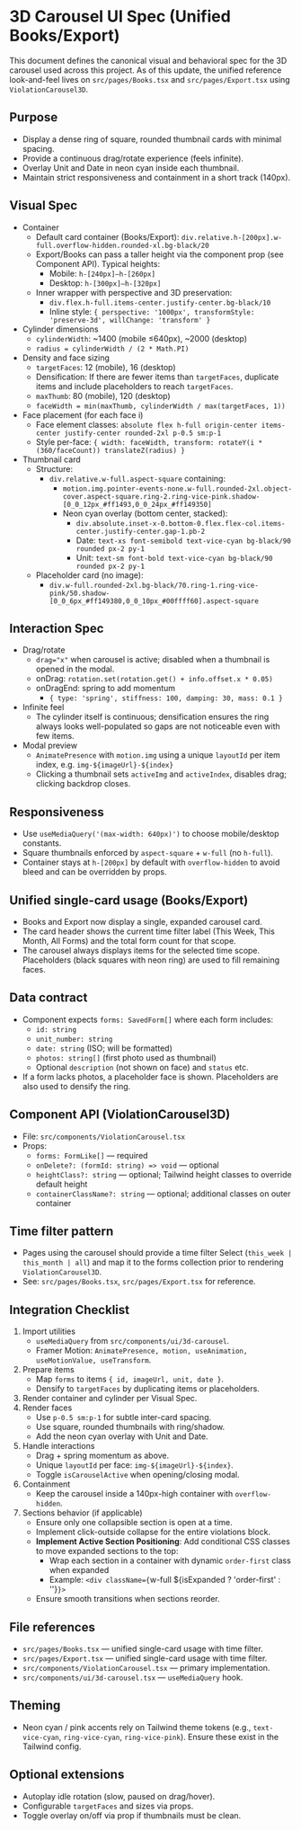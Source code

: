 # 3D Carousel UI Spec (Unified Books/Export)

This document defines the canonical visual and behavioral spec for the 3D carousel used across this project. As of this update, the unified reference look-and-feel lives on `src/pages/Books.tsx` and `src/pages/Export.tsx` using `ViolationCarousel3D`.


## Purpose
- Display a dense ring of square, rounded thumbnail cards with minimal spacing.
- Provide a continuous drag/rotate experience (feels infinite).
- Overlay Unit and Date in neon cyan inside each thumbnail.
- Maintain strict responsiveness and containment in a short track (140px).


## Visual Spec
- Container
  - Default card container (Books/Export): `div.relative.h-[200px].w-full.overflow-hidden.rounded-xl.bg-black/20`
  - Export/Books can pass a taller height via the component prop (see Component API). Typical heights:
    - Mobile: `h-[240px]–h-[260px]`
    - Desktop: `h-[300px]–h-[320px]`
  - Inner wrapper with perspective and 3D preservation:
    - `div.flex.h-full.items-center.justify-center.bg-black/10`
    - Inline style: `{ perspective: '1000px', transformStyle: 'preserve-3d', willChange: 'transform' }`
- Cylinder dimensions
  - `cylinderWidth`: ~1400 (mobile ≤640px), ~2000 (desktop)
  - `radius = cylinderWidth / (2 * Math.PI)`
- Density and face sizing
  - `targetFaces`: 12 (mobile), 16 (desktop)
  - Densification: If there are fewer items than `targetFaces`, duplicate items and include placeholders to reach `targetFaces`.
  - `maxThumb`: 80 (mobile), 120 (desktop)
  - `faceWidth = min(maxThumb, cylinderWidth / max(targetFaces, 1))`
- Face placement (for each face i)
  - Face element classes: `absolute flex h-full origin-center items-center justify-center rounded-2xl p-0.5 sm:p-1`
  - Style per-face: `{ width: faceWidth, transform: rotateY(i * (360/faceCount)) translateZ(radius) }`
- Thumbnail card
  - Structure:
    - `div.relative.w-full.aspect-square` containing:
      - `motion.img.pointer-events-none.w-full.rounded-2xl.object-cover.aspect-square.ring-2.ring-vice-pink.shadow-[0_0_12px_#ff1493,0_0_24px_#ff149350]`
      - Neon cyan overlay (bottom center, stacked):
        - `div.absolute.inset-x-0.bottom-0.flex.flex-col.items-center.justify-center.gap-1.pb-2`
        - Date: `text-xs font-semibold text-vice-cyan bg-black/90 rounded px-2 py-1`
        - Unit: `text-sm font-bold text-vice-cyan bg-black/90 rounded px-2 py-1`
  - Placeholder card (no image):
    - `div.w-full.rounded-2xl.bg-black/70.ring-1.ring-vice-pink/50.shadow-[0_0_6px_#ff149380,0_0_10px_#00ffff60].aspect-square`


## Interaction Spec
- Drag/rotate
  - `drag="x"` when carousel is active; disabled when a thumbnail is opened in the modal.
  - onDrag: `rotation.set(rotation.get() + info.offset.x * 0.05)`
  - onDragEnd: spring to add momentum
    - `{ type: 'spring', stiffness: 100, damping: 30, mass: 0.1 }`
- Infinite feel
  - The cylinder itself is continuous; densification ensures the ring always looks well-populated so gaps are not noticeable even with few items.
- Modal preview
  - `AnimatePresence` with `motion.img` using a unique `layoutId` per item index, e.g. `img-${imageUrl}-${index}`
  - Clicking a thumbnail sets `activeImg` and `activeIndex`, disables drag; clicking backdrop closes.


## Responsiveness
- Use `useMediaQuery('(max-width: 640px)')` to choose mobile/desktop constants.
- Square thumbnails enforced by `aspect-square` + `w-full` (no `h-full`).
- Container stays at `h-[200px]` by default with `overflow-hidden` to avoid bleed and can be overridden by props.


## Unified single-card usage (Books/Export)
- Books and Export now display a single, expanded carousel card.
- The card header shows the current time filter label (This Week, This Month, All Forms) and the total form count for that scope.
- The carousel always displays items for the selected time scope. Placeholders (black squares with neon ring) are used to fill remaining faces.


## Data contract
- Component expects `forms: SavedForm[]` where each form includes:
  - `id: string`
  - `unit_number: string`
  - `date: string` (ISO; will be formatted)
  - `photos: string[]` (first photo used as thumbnail)
  - Optional `description` (not shown on face) and `status` etc.
- If a form lacks photos, a placeholder face is shown. Placeholders are also used to densify the ring.

## Component API (ViolationCarousel3D)
- File: `src/components/ViolationCarousel.tsx`
- Props:
  - `forms: FormLike[]` — required
  - `onDelete?: (formId: string) => void` — optional
  - `heightClass?: string` — optional; Tailwind height classes to override default height
  - `containerClassName?: string` — optional; additional classes on outer container

## Time filter pattern
- Pages using the carousel should provide a time filter Select (`this_week | this_month | all`) and map it to the forms collection prior to rendering `ViolationCarousel3D`.
- See: `src/pages/Books.tsx`, `src/pages/Export.tsx` for reference.


## Integration Checklist
1. Import utilities
   - `useMediaQuery` from `src/components/ui/3d-carousel`.
   - Framer Motion: `AnimatePresence, motion, useAnimation, useMotionValue, useTransform`.
2. Prepare items
   - Map `forms` to items `{ id, imageUrl, unit, date }`.
   - Densify to `targetFaces` by duplicating items or placeholders.
3. Render container and cylinder per Visual Spec.
4. Render faces
   - Use `p-0.5 sm:p-1` for subtle inter-card spacing.
   - Use square, rounded thumbnails with ring/shadow.
   - Add the neon cyan overlay with Unit and Date.
5. Handle interactions
   - Drag + spring momentum as above.
   - Unique `layoutId` per face: `img-${imageUrl}-${index}`.
   - Toggle `isCarouselActive` when opening/closing modal.
6. Containment
   - Keep the carousel inside a 140px-high container with `overflow-hidden`.
7. Sections behavior (if applicable)
   - Ensure only one collapsible section is open at a time.
   - Implement click-outside collapse for the entire violations block.
   - **Implement Active Section Positioning**: Add conditional CSS classes to move expanded sections to the top:
     - Wrap each section in a container with dynamic `order-first` class when expanded
     - Example: `<div className={`w-full ${isExpanded ? 'order-first' : ''}`}>`
   - Ensure smooth transitions when sections reorder.


## File references
- `src/pages/Books.tsx` — unified single-card usage with time filter.
- `src/pages/Export.tsx` — unified single-card usage with time filter.
- `src/components/ViolationCarousel.tsx` — primary implementation.
- `src/components/ui/3d-carousel.tsx` — `useMediaQuery` hook.


## Theming
- Neon cyan / pink accents rely on Tailwind theme tokens (e.g., `text-vice-cyan`, `ring-vice-cyan`, `ring-vice-pink`). Ensure these exist in the Tailwind config.


## Optional extensions
- Autoplay idle rotation (slow, paused on drag/hover).
- Configurable `targetFaces` and sizes via props.
- Toggle overlay on/off via prop if thumbnails must be clean.

